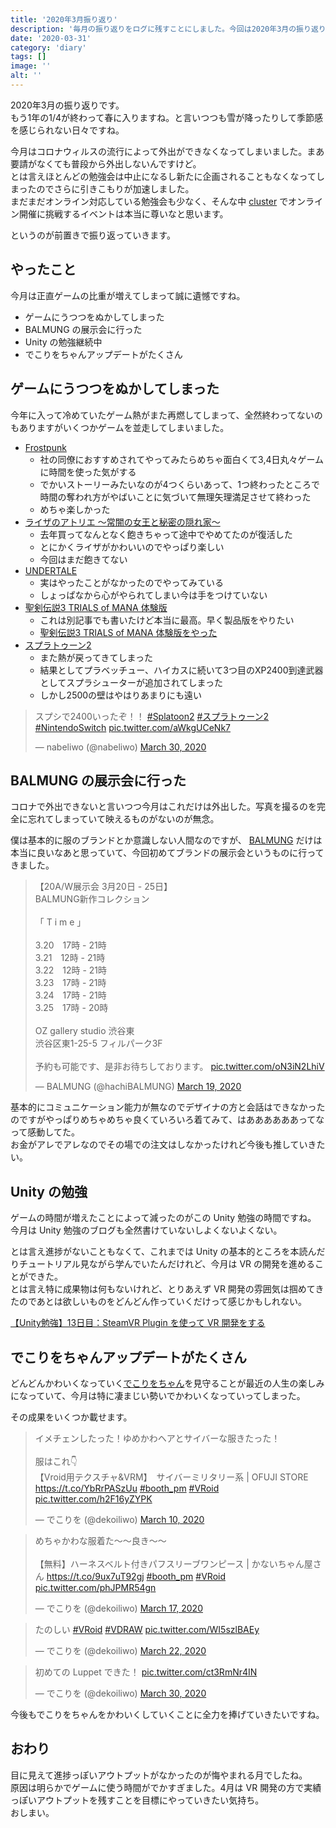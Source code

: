 ```yaml
---
title: '2020年3月振り返り'
description: '毎月の振り返りをログに残すことにしました。今回は2020年3月の振り返り。'
date: '2020-03-31'
category: 'diary'
tags: []
image: ''
alt: ''
---
```


2020年3月の振り返りです。  
もう1年の1/4が終わって春に入りますね。と言いつつも雪が降ったりして季節感を感じられない日々ですね。

今月はコロナウィルスの流行によって外出ができなくなってしまいました。まあ要請がなくても普段から外出しないんですけど。  
とは言えほとんどの勉強会は中止になるし新たに企画されることもなくなってしまったのでさらに引きこもりが加速しました。  
まだまだオンライン対応している勉強会も少なく、そんな中 [cluster](https://cluster.mu/) でオンライン開催に挑戦するイベントは本当に尊いなと思います。

というのが前置きで振り返っていきます。

## やったこと

今月は正直ゲームの比重が増えてしまって誠に遺憾ですね。

- ゲームにうつつをぬかしてしまった
- BALMUNG の展示会に行った
- Unity の勉強継続中
- でこりをちゃんアップデートがたくさん

## ゲームにうつつをぬかしてしまった

今年に入って冷めていたゲーム熱がまた再燃してしまって、全然終わってないのもありますがいくつかゲームを並走してしまいました。

- [Frostpunk](https://frostpunk.games.dmm.com/)
  - 社の同僚におすすめされてやってみたらめちゃ面白くて3,4日丸々ゲームに時間を使った気がする
  - でかいストーリーみたいなのが4つくらいあって、1つ終わったところで時間の奪われ方がやばいことに気づいて無理矢理満足させて終わった
  - めちゃ楽しかった
- [ライザのアトリエ 〜常闇の女王と秘密の隠れ家〜](https://www.gamecity.ne.jp/atelier/ryza/)
  - 去年買ってなんとなく飽きちゃって途中でやめてたのが復活した
  - とにかくライザがかわいいのでやっぱり楽しい
  - 今回はまだ飽きてない
- [UNDERTALE](https://undertale.jp/)
  - 実はやったことがなかったのでやってみている
  - しょっぱなから心がやられてしまい今は手をつけていない
- [聖剣伝説3 TRIALS of MANA 体験版](https://www.jp.square-enix.com/seiken3_tom/)
  - これは別記事でも書いたけど本当に最高。早く製品版をやりたい
  - [聖剣伝説3 TRIALS of MANA 体験版をやった](https://blog.nabeliwo.com/2020/03/seiken-densetsu-3-remake-experience/)
- [スプラトゥーン2](https://www.nintendo.co.jp/switch/aab6a/index.html)
  - また熱が戻ってきてしまった
  - 結果としてプラベッチュー、ハイカスに続いて3つ目のXP2400到達武器としてスプラシューターが追加されてしまった
  - しかし2500の壁はやはりあまりにも遠い

<blockquote class="twitter-tweet"><p lang="ja" dir="ltr">スプシで2400いったぞ！！ <a href="https://twitter.com/hashtag/Splatoon2?src=hash&amp;ref_src=twsrc%5Etfw">#Splatoon2</a> <a href="https://twitter.com/hashtag/%E3%82%B9%E3%83%97%E3%83%A9%E3%83%88%E3%82%A5%E3%83%BC%E3%83%B32?src=hash&amp;ref_src=twsrc%5Etfw">#スプラトゥーン2</a> <a href="https://twitter.com/hashtag/NintendoSwitch?src=hash&amp;ref_src=twsrc%5Etfw">#NintendoSwitch</a> <a href="https://t.co/aWkgUCeNk7">pic.twitter.com/aWkgUCeNk7</a></p>&mdash; nabeliwo (@nabeliwo) <a href="https://twitter.com/nabeliwo/status/1244712914461667329?ref_src=twsrc%5Etfw">March 30, 2020</a></blockquote> <script async src="https://platform.twitter.com/widgets.js" charset="utf-8"></script>

## BALMUNG の展示会に行った

コロナで外出できないと言いつつ今月はこれだけは外出した。写真を撮るのを完全に忘れてしまっていて映えるものがないのが無念。

僕は基本的に服のブランドとか意識しない人間なのですが、 [BALMUNG](http://www.balmung.jp/) だけは本当に良いなあと思っていて、今回初めてブランドの展示会というものに行ってきました。

<blockquote class="twitter-tweet"><p lang="ja" dir="ltr">【20A/W展示会 3月20日 - 25日】<br>BALMUNG新作コレクション<br><br>「 T i m e 」<br><br>3.20　17時 - 21時<br>3.21　12時 - 21時<br>3.22　12時 - 21時<br>3.23　17時 - 21時<br>3.24　17時 - 21時<br>3.25　17時 - 20時<br><br>OZ gallery studio 渋谷東<br>渋谷区東1-25-5 フィルパーク3F<br><br>予約も可能です、是非お待ちしております。 <a href="https://t.co/oN3iN2LhiV">pic.twitter.com/oN3iN2LhiV</a></p>&mdash; BALMUNG (@hachiBALMUNG) <a href="https://twitter.com/hachiBALMUNG/status/1240588310679924737?ref_src=twsrc%5Etfw">March 19, 2020</a></blockquote> <script async src="https://platform.twitter.com/widgets.js" charset="utf-8"></script>

基本的にコミュニケーション能力が無なのでデザイナの方と会話はできなかったのですがやっぱりめちゃめちゃ良くていろいろ着てみて、はああああああってなって感動してた。  
お金がアレでアレなのでその場での注文はしなかったけれど今後も推していきたい。

## Unity の勉強

ゲームの時間が増えたことによって減ったのがこの Unity 勉強の時間ですね。  
今月は Unity 勉強のブログも全然書けていないしよくないよくない。

とは言え進捗がないこともなくて、これまでは Unity の基本的ところを本読んだりチュートリアル見ながら学んでいたんだけれど、今月は VR の開発を進めることができた。  
とは言え特に成果物は何もないけれど、とりあえず VR 開発の雰囲気は掴めてきたのであとは欲しいものをどんどん作っていくだけって感じかもしれない。

[【Unity勉強】13日目：SteamVR Plugin を使って VR 開発をする](https://blog.nabeliwo.com/2020/04/unity-study-13/)

## でこりをちゃんアップデートがたくさん

どんどんかわいくなっていく[でこりをちゃん](https://twitter.com/dekoiliwo)を見守ることが最近の人生の楽しみになっていて、今月は特に凄まじい勢いでかわいくなっていってしまった。

その成果をいくつか載せます。

<blockquote class="twitter-tweet"><p lang="ja" dir="ltr">イメチェンしたった！ゆめかわヘアとサイバーな服きたった！<br><br>服はこれ👇<br>【Vroid用テクスチャ&amp;VRM】　サイバーミリタリー系 | OFUJI STORE <a href="https://t.co/YbRrPASzUu">https://t.co/YbRrPASzUu</a> <a href="https://twitter.com/hashtag/booth_pm?src=hash&amp;ref_src=twsrc%5Etfw">#booth_pm</a> <a href="https://twitter.com/hashtag/VRoid?src=hash&amp;ref_src=twsrc%5Etfw">#VRoid</a> <a href="https://t.co/h2F16yZYPK">pic.twitter.com/h2F16yZYPK</a></p>&mdash; でこりを (@dekoiliwo) <a href="https://twitter.com/dekoiliwo/status/1237415809204412416?ref_src=twsrc%5Etfw">March 10, 2020</a></blockquote> <script async src="https://platform.twitter.com/widgets.js" charset="utf-8"></script>

<blockquote class="twitter-tweet"><p lang="ja" dir="ltr">めちゃかわな服着た～～良き～～<br><br>【無料】ハーネスベルト付きパフスリーブワンピース | かないちゃん屋さん <a href="https://t.co/9ux7uT92gj">https://t.co/9ux7uT92gj</a> <a href="https://twitter.com/hashtag/booth_pm?src=hash&amp;ref_src=twsrc%5Etfw">#booth_pm</a> <a href="https://twitter.com/hashtag/VRoid?src=hash&amp;ref_src=twsrc%5Etfw">#VRoid</a> <a href="https://t.co/phJPMR54gn">pic.twitter.com/phJPMR54gn</a></p>&mdash; でこりを (@dekoiliwo) <a href="https://twitter.com/dekoiliwo/status/1239924649246330888?ref_src=twsrc%5Etfw">March 17, 2020</a></blockquote> <script async src="https://platform.twitter.com/widgets.js" charset="utf-8"></script>

<blockquote class="twitter-tweet"><p lang="ja" dir="ltr">たのしい <a href="https://twitter.com/hashtag/VRoid?src=hash&amp;ref_src=twsrc%5Etfw">#VRoid</a> <a href="https://twitter.com/hashtag/VDRAW?src=hash&amp;ref_src=twsrc%5Etfw">#VDRAW</a> <a href="https://t.co/WI5szlBAEy">pic.twitter.com/WI5szlBAEy</a></p>&mdash; でこりを (@dekoiliwo) <a href="https://twitter.com/dekoiliwo/status/1241650013375041536?ref_src=twsrc%5Etfw">March 22, 2020</a></blockquote> <script async src="https://platform.twitter.com/widgets.js" charset="utf-8"></script>

<blockquote class="twitter-tweet"><p lang="ja" dir="ltr">初めての Luppet できた！ <a href="https://t.co/ct3RmNr4IN">pic.twitter.com/ct3RmNr4IN</a></p>&mdash; でこりを (@dekoiliwo) <a href="https://twitter.com/dekoiliwo/status/1244583259389882369?ref_src=twsrc%5Etfw">March 30, 2020</a></blockquote> <script async src="https://platform.twitter.com/widgets.js" charset="utf-8"></script>

今後もでこりをちゃんをかわいくしていくことに全力を捧げていきたいですね。

## おわり

目に見えて進捗っぽいアウトプットがなかったのが悔やまれる月でしたね。  
原因は明らかでゲームに使う時間がでかすぎました。4月は VR 開発の方で実績っぽいアウトプットを残すことを目標にやっていきたい気持ち。  
おしまい。
